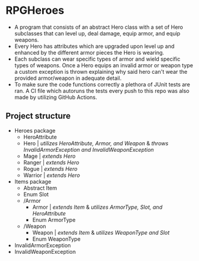 # RPGHeroes
* A program that consists of an abstract Hero class with a set of Hero subclasses that can level up, deal damage, equip armor, and equip weapons.
* Every Hero has attributes which are upgraded upon level up and enhanced by the different armor pieces the Hero is wearing.
* Each subclass can wear specific types of armor and wield specific types of weapons.  Once a Hero equips an invalid armor or weapon type a custom exception is thrown explaining why said hero can't wear the provided armor/weapon in adequate detail.
* To make sure the code functions correctly a plethora of JUnit tests are ran. A CI file which autoruns the tests every push to this repo was also made by utilizing GitHub Actions. 

## Project structure
* Heroes package
  * HeroAttribute
  * Hero | *utilizes HeroAttribute, Armor, and Weapon* & *throws InvalidArmorException and InvalidWeaponException*
  * Mage | *extends Hero*
  * Ranger | *extends Hero*
  * Rogue | *extends Hero*
  * Warrior | *extends Hero*
* Items package
  * Abstract Item
  * Enum Slot
  * /Armor
    * Armor | *extends Item* & *utilizes ArmorType, Slot, and HeroAttribute*
    * Enum ArmorType
  * /Weapon
    * Weapon | *extends Item* & *utilizes WeaponType and Slot*
    * Enum WeaponType
* InvalidArmorException
* InvalidWeaponException
